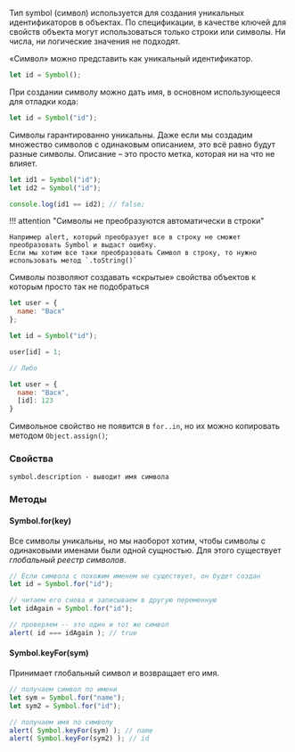 Тип symbol (символ) используется для создания уникальных идентификаторов в объектах.
По спецификации, в качестве ключей для свойств объекта могут использоваться только строки или символы.
Ни числа, ни логические значения не подходят.

«Символ» можно представить как уникальный идентификатор.

```js title="Создание символа"
let id = Symbol();
```

При создании символу можно дать имя, в основном использующееся для отладки кода:

```js title="Создаём символ id с описанием (именем) 'id'"
let id = Symbol("id"); 
```

Символы гарантированно уникальны. Даже если мы создадим множество символов с одинаковым описанием, это всё равно будут разные символы. Описание – это просто метка, которая ни на что не влияет.  

```js title="Два символа с одинаковым описанием – но они не равны"
let id1 = Symbol("id");
let id2 = Symbol("id");

console.log(id1 == id2); // false;
```

!!! attention "Символы не преобразуются автоматически в строки"

    Например alert, который преобразует все в строку не сможет преобразовать Symbol и выдаст ошибку.
    Если мы хотим все таки преобразовать Символ в строку, то нужно использовать метод `.toString()`


Символы позволяют создавать «скрытые» свойства объектов к которым просто так не подобраться

```js
let user = {
  name: "Вася"
};

let id = Symbol("id");

user[id] = 1;

// Либо 

let user = {
  name: "Вася",
  [id]: 123 
}
```

Символьное свойство не появится в `for..in`, но их можно копировать методом `Object.assign()`;

    
### Свойства 

    symbol.description - выводит имя символа

### Методы
#### Symbol.for(key)
Все символы уникальны, но мы наоборот хотим, чтобы символы с одинаковыми именами были одной сущностью.
Для этого существует *глобальный реестр символов*.

```js
// Если символа с похожим именем не существует, он будет создан
let id = Symbol.for("id"); 

// читаем его снова и записываем в другую переменную
let idAgain = Symbol.for("id");

// проверяем -- это один и тот же символ
alert( id === idAgain ); // true
```

#### Symbol.keyFor(sym)
Принимает глобальный символ и возвращает его имя.

```js
// получаем символ по имени
let sym = Symbol.for("name");
let sym2 = Symbol.for("id");

// получаем имя по символу
alert( Symbol.keyFor(sym) ); // name
alert( Symbol.keyFor(sym2) ); // id 
```